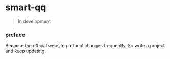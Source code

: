 # smart-qq

> In development

### preface

Because the official website protocol changes frequently, So write a project and keep updating.




